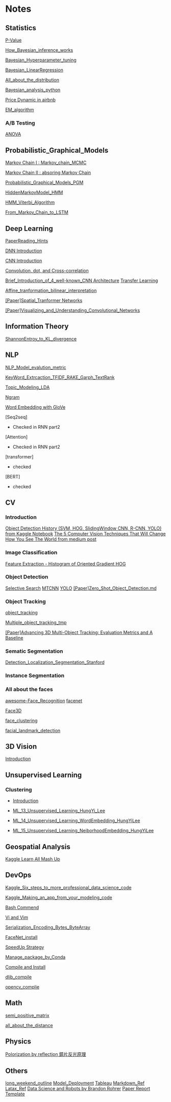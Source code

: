 # Notes

## Statistics
[P-Value](Pvalue.md)

[How_Bayesian_inference_works](How_Bayesian_inference_works.md)

[Bayesian_Hyperparameter_tuning](Bayesian_Hyperparameter_tuning.md)

[Bayesian_LinearRegression](Bayesian_LinearRegression.md)

[All_about_the_distribution](All_about_the_distribution.md)

[Bayesian_analysis_python](https://github.com/YLTsai0609/bayesian_analysis_python)

[Price Dynamic in airbnb](Price_Dynamic_in_airbnb.md)

[EM_algorithm](EM_algorithm.md)

### A/B Testing
[ANOVA](ANOVA.md)

## Probabilistic_Graphical_Models

[Markov Chain I : Markov_chain_MCMC](Markov_chain_MCMC.md)

[Markov Chain II : absoring Markov Chain](Markov_chain_II.md)

[Probabilistic_Graphical_Models_PGM](Probabilistic_Graphical_Models_PGM.md)

[HiddenMarkovModel_HMM](HiddenMarkovModel_HMM.md)

[HMM_Viterbi_Algorithm](HMM_Viterbi_Algorithm.md)

[From_Markov_Chain_to_LSTM](From_Markov_Chain_to_LSTM.md)

## Deep Learning
[PaperReading_Hints](PaperReading_Hints.md)

[DNN Introduction](https://github.com/YLTsai0609/HandOn_ML/blob/master/tensorflow_1_8_0/DNN_Intro.md)

[CNN Introduction](https://github.com/YLTsai0609/HandOn_ML/blob/master/tensorflow_1_8_0/CNN_intro.md)

[Convolution, dot, and Cross-correlation](Convolution_dot_and_Cross-correlation.md)

[Brief_Introduction_of_4_well-known_CNN Architecture](Brief_Introduction_of_4_well-known_CNN_Architecture.md)
[Transfer Learning](transfer_learning.md)

[Affine_tranformation_bilinear_interpretation](Affine_tranformation_bilinear_interpretation.md)

[[Paper]Spatial_Tranformer Networks]([Paper]Spatial_Tranformer_Networks.md)

[[Paper]Visualizing_and_Understanding_Convolutional_Networks]([Paper]Visualizing_and_Understanding_Convolutional_Networks.md)


## Information Theory
[ShannonEntroy_to_KL_divergence](ShannonEntroy_to_KL_divergence.md)

## NLP
[NLP_Model_evalution_metric](NLP_Model_evaluation_metrics.md)

[KeyWord_Extrcaction_TFIDF_RAKE_Garph_TextRank](KeyWord_Extrcaction_TFIDF_RAKE_Garph_TextRank.md)

[Topic_Modeling_LDA](Topic_Modeling_LDA.md)

[Ngram](ngram.md)

[Word Embedding with GloVe](GloVe_word_embedding.md)

[Seq2seq]
* Checked in RNN part2

[Attention]
* Checked in RNN part2

[transformer]
* checked

[BERT]
* checked

## CV

### Introduction

[Object Detection History (SVM, HOG, SlidingWindow CNN, R-CNN, YOLO) from Kaggle Notebook]([Kaggle]object_detection_histroy.md)
[The 5 Computer Vision Techniques That Will Change How You See The World from medium post](Five_CV_Techniques.md)

### Image Classification
[Feature Extraction - Histogram of Oriented Gradient HOG](Histogram_of_Oriented_Gradient.md)
### Object Detection
[Selective Search](Selective_Search.md)
[MTCNN](MTCNN.md)
[YOLO](YOLO.md)
[[Paper]Zero_Shot_Object_Detection.md]([Paper]Zero_Shot_Object_Detection.md)
### Object Tracking
[object_tracking](Image_tracking.md)

[Multiple_object_tracking_tmp](Multiple_object_tracking_tmp.md)

[[Paper]Advancing 3D Multi-Object Tracking: Evaluation Metrics and A Baseline](3D_object_tracking_SORT.md)
### Sematic Segmentation
[Detection_Localization_Segmentation_Stanford](L11_detection_segmentation_Stanford.md)
### Instance Segmentation

### All about the faces
[awesome-Face_Recognition](https://github.com/ChanChiChoi/awesome-Face_Recognition?fbclid=IwAR0tTuucePwOD_b4FWyF7CS1xbXqQuM2o4pz0X1R4NW1FvwWs9f5Y1uB7To#face-clustering)
[facenet](facenet.md)

[Face3D](Face3D.md)

[face_clustering](face_cluster.md)

[facial_landmark_detection](facial_landmark_detection.md)

## 3D Vision
[Introduction](3D_Vision.md)
## Unsupervised Learning
### Clustering
* [Introduction](clustering_introduction.md)
* [ML_13_Unsupervised_Learning_HungYi_Lee](ML_13_Unsupervised_Learning_HungYi_Lee.md)

* [ML_14_Unsupervised_Learning_WordEmbedding_HungYiLee](ML_14_Unsupervised_Learning_WordEmbedding_HungYiLee.md)
* [ML_15_Unsupervised_Learning_NeiborhoodEmbedding_HungYiLee](ML_15_Unsupervised_Learning_NeiborhoodEmbedding_HungYiLee.md)

## Geospatial Analysis
[Kaggle Learn All Mash Up](https://github.com/YLTsai0609/Geospatial_Analysis.git)

## DevOps
[Kaggle_Six_steps_to_more_professional_data_science_code]([Kaggle]Six_steps_to_more_professional_data_science_code.md)

[Kaggle_Making_an_app_from_your_modeling_code]([Kaggle]Making_an_app_from_your_modeling_code.md)

[Bash Commend](bash.md)

[Vi and Vim](Vi_Editer.md)

[Serialization_Encoding_Bytes_ByteArray](Serialization_Encoding_Bytes_ByteArray.md)

[FaceNet_install](FaceNet_install.md)

[SpeedUp Strategy](SpeedUp_Strategy.md)

[Manage_package_by_Conda](Manage_package_by_Conda.md)

[Compile and Install](compile_install.md)

[dlib_compile](dlib_compile.md)

[opencv_complie](opencv_compile.md)

## Math
[semi_positive_matrix](semi_positive_matrix.md)

[all_about_the_distance](all_about_the_distance.md)
## Physics
[Polorization by reflection 鏡片反光原理](Polorization_by_Reflection.md)

## Others

[long_weekend_outline](long_weekend_outline.md)
[Model_Deployment](Model_Deployment.md)
[Tableau](Tableau.md)
[Markdown_Ref]((markdown_Ref.md))
[Latax_Ref](Latax_Ref.md)
[Data Science and Robots by Brandon Rohrer](https://brohrer.mcknote.com/zh-Hant/)
[Paper Report Template](demo/jupyter%20ptt.py)




